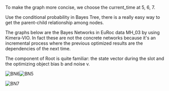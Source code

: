 To make the graph more concise, we choose the current_time at 5, 6, 7.

Use the conditional probability in Bayes Tree, there is a really easy way to get the parent-child relationship among nodes.

The graphs below are the Bayes Networks in EuRoc data MH_03 by using Kimera-VIO. In fact these are not the concrete networks because it's an incremental process where the previous optimized results are the dependencies of the next time.

The component of Root is quite familiar: the state vector during the slot and the optimizing object bias b and noise v.



![BN6](J:\Ubuntu\GNC\GNC\WorkInRu\Bachelor\Week1-BayesTree\dot\ResultGraph\BN6.png)![BN5](J:\Ubuntu\GNC\GNC\WorkInRu\Bachelor\Week1-BayesTree\dot\ResultGraph\BN5.png)

![BN7](J:\Ubuntu\GNC\GNC\WorkInRu\Bachelor\Week1-BayesTree\dot\ResultGraph\BN7.png)

